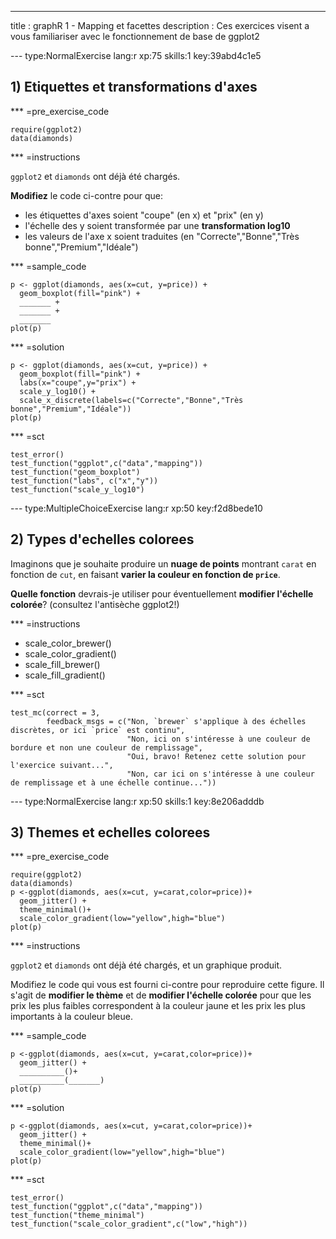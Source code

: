 ---
title       : graphR 1 - Mapping et facettes
description : Ces exercices visent a vous familiariser avec le fonctionnement de base de ggplot2

--- type:NormalExercise lang:r xp:75 skills:1 key:39abd4c1e5
## 1) Etiquettes et transformations d'axes


*** =pre_exercise_code
```{r}
require(ggplot2)
data(diamonds)
```


*** =instructions

`ggplot2` et `diamonds` ont déjà été chargés.

**Modifiez** le code ci-contre pour que: 
- les étiquettes d'axes soient "coupe" (en x) et "prix" (en y)
- l'échelle des y soient transformée par une **transformation log10**
- les valeurs de l'axe x soient traduites (en "Correcte","Bonne","Très bonne","Premium","Idéale")

*** =sample_code
```{r}
p <- ggplot(diamonds, aes(x=cut, y=price)) +
  geom_boxplot(fill="pink") +
  _______ +
  _______ +
  _______
plot(p)
```


*** =solution
```{r}
p <- ggplot(diamonds, aes(x=cut, y=price)) +
  geom_boxplot(fill="pink") +
  labs(x="coupe",y="prix") +
  scale_y_log10() +
  scale_x_discrete(labels=c("Correcte","Bonne","Très bonne","Premium","Idéale"))
plot(p)
```
*** =sct
```{r}
test_error()
test_function("ggplot",c("data","mapping"))
test_function("geom_boxplot")
test_function("labs", c("x","y"))
test_function("scale_y_log10")
```

--- type:MultipleChoiceExercise lang:r xp:50 key:f2d8bede10
## 2) Types d'echelles colorees

Imaginons que je souhaite produire un **nuage de points** montrant `carat` en fonction de `cut`, en faisant **varier la couleur en fonction de `price`**. 

**Quelle fonction** devrais-je utiliser pour éventuellement **modifier l'échelle colorée**? (consultez l'antisèche ggplot2!)


*** =instructions

- scale_color_brewer()
- scale_color_gradient()
- scale_fill_brewer()
- scale_fill_gradient()

*** =sct
```{r}
test_mc(correct = 3,
        feedback_msgs = c("Non, `brewer` s'applique à des échelles discrètes, or ici `price` est continu",
                          "Non, ici on s'intéresse à une couleur de bordure et non une couleur de remplissage",
                          "Oui, bravo! Retenez cette solution pour l'exercice suivant...",
                          "Non, car ici on s'intéresse à une couleur de remplissage et à une échelle continue..."))
```


--- type:NormalExercise lang:r xp:50 skills:1 key:8e206adddb
## 3) Themes et echelles colorees

*** =pre_exercise_code
```{r}
require(ggplot2)
data(diamonds)
p <-ggplot(diamonds, aes(x=cut, y=carat,color=price))+
  geom_jitter() +
  theme_minimal()+
  scale_color_gradient(low="yellow",high="blue")
plot(p)
```


*** =instructions

`ggplot2` et `diamonds` ont déjà été chargés, et un graphique produit.

Modifiez le code qui vous est fourni ci-contre pour reproduire cette figure. Il s'agit de **modifier le thème** et de **modifier l'échelle colorée** pour que les prix les plus faibles correspondent à la couleur jaune et les prix les plus importants à la couleur bleue.



*** =sample_code
```{r}
p <-ggplot(diamonds, aes(x=cut, y=carat,color=price))+
  geom_jitter() +
  __________()+
  __________(_______)
plot(p)
```

*** =solution
```{r}
p <-ggplot(diamonds, aes(x=cut, y=carat,color=price))+
  geom_jitter() +
  theme_minimal()+
  scale_color_gradient(low="yellow",high="blue")
plot(p)
```

*** =sct
```{r}
test_error()
test_function("ggplot",c("data","mapping"))
test_function("theme_minimal")
test_function("scale_color_gradient",c("low","high"))
```

